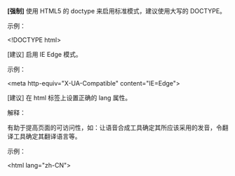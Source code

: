 **\[强制\]** 使用 HTML5 的 doctype 来启用标准模式，建议使用大写的 DOCTYPE。

示例：

&lt;!DOCTYPE html&gt;

\[建议\] 启用 IE Edge 模式。

示例：

&lt;meta http-equiv="X-UA-Compatible" content="IE=Edge"&gt;

\[建议\] 在 html 标签上设置正确的 lang 属性。

解释：

有助于提高页面的可访问性，如：让语音合成工具确定其所应该采用的发音，令翻译工具确定其翻译语言等。

示例：

&lt;html lang="zh-CN"&gt;

